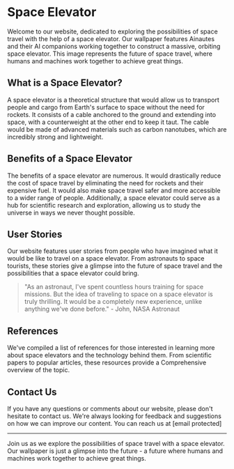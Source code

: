 <!--font:Montserrat-->

# Space Elevator

Welcome to our website, dedicated to exploring the possibilities of space travel with the help of a space elevator. Our wallpaper features Ainautes and their AI companions working together to construct a massive, orbiting space elevator. This image represents the future of space travel, where humans and machines work together to achieve great things.

## What is a Space Elevator?

A space elevator is a theoretical structure that would allow us to transport people and cargo from Earth's surface to space without the need for rockets. It consists of a cable anchored to the ground and extending into space, with a counterweight at the other end to keep it taut. The cable would be made of advanced materials such as carbon nanotubes, which are incredibly strong and lightweight.

## Benefits of a Space Elevator

The benefits of a space elevator are numerous. It would drastically reduce the cost of space travel by eliminating the need for rockets and their expensive fuel. It would also make space travel safer and more accessible to a wider range of people. Additionally, a space elevator could serve as a hub for scientific research and exploration, allowing us to study the universe in ways we never thought possible.

## User Stories

Our website features user stories from people who have imagined what it would be like to travel on a space elevator. From astronauts to space tourists, these stories give a glimpse into the future of space travel and the possibilities that a space elevator could bring.

> "As an astronaut, I've spent countless hours training for space missions. But the idea of traveling to space on a space elevator is truly thrilling. It would be a completely new experience, unlike anything we've done before." - John, NASA Astronaut

## References

We've compiled a list of references for those interested in learning more about space elevators and the technology behind them. From scientific papers to popular articles, these resources provide a Com<wbr>pre<wbr>hen<wbr>sive overview of the topic.

## Contact Us

If you have any questions or comments about our website, please don't hesitate to contact us. We're always looking for feedback and suggestions on how we can improve our content. You can reach us at [email protected]

---

Join us as we explore the possibilities of space travel with a space elevator. Our wallpaper is just a glimpse into the future - a future where humans and machines work together to achieve great things.

<!--

Write me content for website with wallpaper which alt text is:

"Ainautes and their AI companions working together to construct a massive, orbiting space elevator."

The name/title of the page should not be 1:1 copy of the alt text but rather a real content of the website which is using this wallpaper.

- Use markdown format
- Start with heading
- Heading should be short and concise
- The content should look like a real website
- The website should not be about the wallpaper, wallpaper is just a related background
- Heading should be contain work "wallpaper" or "background"
- Include real sections like references, contact, user stories, etc. use things relevant to the page purpose.
- Feel free to use structure like headings, bullets, numbering, blockquotes, paragraphs, horizontal lines, etc.
- You can use formatting like bold or _italic_
- You can include UTF-8 emojis
- Links should be only #hash anchors (and you can refer to the document itself)
- Do not include images


---


# Space Elevator: A Futuristic Solution for Space Travel

Welcome to our website, dedicated to exploring the possibilities of space travel with the help of a space elevator. Our wallpaper features Ainautes and their AI companions working together to construct a massive, orbiting space elevator. This image represents the future of space travel, where humans and machines work together to achieve great things.

## What is a Space Elevator?

A space elevator is a theoretical structure that would allow us to transport people and cargo from Earth's surface to space without the need for rockets. It consists of a cable anchored to the ground and extending into space, with a counterweight at the other end to keep it taut. The cable would be made of advanced materials such as carbon nanotubes, which are incredibly strong and lightweight.

## Benefits of a Space Elevator

The benefits of a space elevator are numerous. It would drastically reduce the cost of space travel by eliminating the need for rockets and their expensive fuel. It would also make space travel safer and more accessible to a wider range of people. Additionally, a space elevator could serve as a hub for scientific research and exploration, allowing us to study the universe in ways we never thought possible.

## User Stories

Our website features user stories from people who have imagined what it would be like to travel on a space elevator. From astronauts to space tourists, these stories give a glimpse into the future of space travel and the possibilities that a space elevator could bring.

> "As an astronaut, I've spent countless hours training for space missions. But the idea of traveling to space on a space elevator is truly thrilling. It would be a completely new experience, unlike anything we've done before." - John, NASA Astronaut

## References

We've compiled a list of references for those interested in learning more about space elevators and the technology behind them. From scientific papers to popular articles, these resources provide a Com<wbr>pre<wbr>hen<wbr>sive overview of the topic.

## Contact Us

If you have any questions or comments about our website, please don't hesitate to contact us. We're always looking for feedback and suggestions on how we can improve our content. You can reach us at [email protected]

---

Join us as we explore the possibilities of space travel with a space elevator. Our wallpaper is just a glimpse into the future - a future where humans and machines work together to achieve great things.


---


Write me a Google font which is best fitting for the website.

Pick from the list:
- Cormorant Garamond
- Alegreya
- Playfair Display
- Cinzel
- Inter
- Cinzel Decorative
- Cabin
- Futura
- Lobster
- Open Sans
- Exo 2
- Lato
- Barlow Condensed
- Orbitron
- Poppins
- Dancing Script
- Roboto
- Great Vibes
- Montserrat
- Raleway
- Barlow Condensed
- IBM Plex Sans


Write just the font name nothing else.


---


Montserrat

-->
